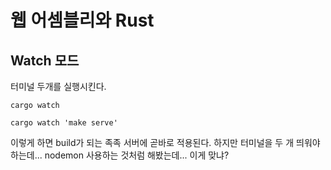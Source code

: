 # 웹 어셈블리와 Rust

## Watch 모드

터미널 두개를 실행시킨다.

```shell
cargo watch
```

```shell
cargo watch 'make serve'
```

이렇게 하면 build가 되는 족족 서버에 곧바로 적용된다. 하지만 터미널을 두 개 띄워야하는데... nodemon 사용하는 것처럼 해봤는데... 이게 맞냐?
